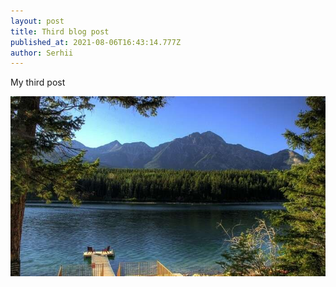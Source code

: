 ```yaml
---
layout: post
title: Third blog post
published_at: 2021-08-06T16:43:14.777Z
author: Serhii
---
```

My third post

![](/assets/uploads/{{year}}-{{month}}-{{day}}/mcdonald-lake.jpeg)
